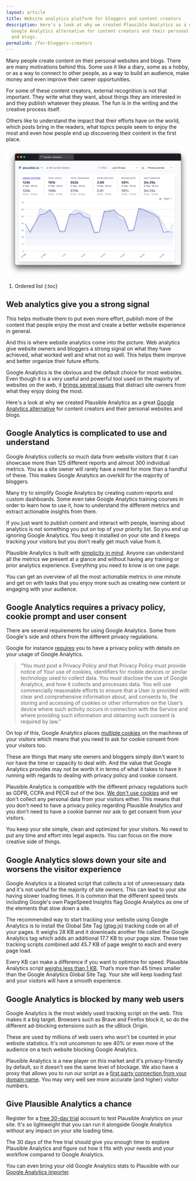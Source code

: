 ```yaml
---
layout: article
title: Website analytics platform for bloggers and content creators
description: Here's a look at why we created Plausible Analytics as a great
  Google Analytics alternative for content creators and their personal websites
  and blogs.
permalink: /for-bloggers-creators
---
```

Many people create content on their personal websites and blogs. There are many motivations behind this. Some use it like a diary, some as a hobby, or as a way to connect to other people, as a way to build an audience, make money and even improve their career opportunities. 

For some of these content creators, external recognition is not that important. They write what they want, about things they are interested in and they publish whatever they please. The fun is in the writing and the creative process itself.

Others like to understand the impact that their efforts have on the world, which posts bring in the readers, what topics people seem to enjoy the most and even how people end up discovering their content in the first place.

![Website analytics for bloggers and content creators](/uploads/google-analytics-alternatives.png "Website analytics for bloggers and content creators")

1. Ordered list
{:toc}

## Web analytics give you a strong signal

This helps motivate them to put even more effort, publish more of the content that people enjoy the most and create a better website experience in general.

And this is where website analytics come into the picture. Web analytics give website owners and bloggers a strong signal on what they have achieved, what worked well and what not so well. This helps them improve and better organize their future efforts. 

Google Analytics is the obvious and the default choice for most websites. Even though it is a very useful and powerful tool used on the majority of websites on the web, it [brings several issues](https://plausible.io/blog/remove-google-analytics) that distract site owners from what they enjoy doing the most. 

Here's a look at why we created Plausible Analytics as a great [Google Analytics alternative](https://plausible.io/vs-google-analytics) for content creators and their personal websites and blogs.

## Google Analytics is complicated to use and understand

Google Analytics collects so much data from website visitors that it can showcase more than 125 different reports and almost 300 individual metrics. You as a site owner will rarely have a need for more than a handful of these. This makes Google Analytics an overkill for the majority of bloggers.

Many try to simplify Google Analytics by creating custom reports and custom dashboards. Some even take Google Analytics training courses in order to learn how to use it, how to understand the different metrics and extract actionable insights from them.

If you just want to publish content and interact with people, learning about analytics is not something you put on top of your priority list. So you end up ignoring Google Analytics. You keep it installed on your site and it keeps tracking your visitors but you don't really get much value from it.

Plausible Analytics is built with [simplicity in mind](https://plausible.io/simple-web-analytics). Anyone can understand all the metrics we present at a glance and without having any training or prior analytics experience. Everything you need to know is on one page.

You can get an overview of all the most actionable metrics in one minute and get on with tasks that you enjoy more such as creating new content or engaging with your audience.

## Google Analytics requires a privacy policy, cookie prompt and user consent

There are several requirements for using Google Analytics. Some from Google's side and others from the different privacy regulations.

Google for instance [requires](https://marketingplatform.google.com/about/analytics/terms/us/) you to have a privacy policy with details on your usage of Google Analytics. 

> “You must post a Privacy Policy and that Privacy Policy must provide notice of Your use of cookies, identifiers for mobile devices or similar technology used to collect data. You must disclose the use of Google Analytics, and how it collects and processes data. You will use commercially reasonable efforts to ensure that a User is provided with clear and comprehensive information about, and consents to, the storing and accessing of cookies or other information on the User’s device where such activity occurs in connection with the Service and where providing such information and obtaining such consent is required by law.”

On top of this, Google Analytics places [multiple cookies](https://developers.google.com/analytics/devguides/collection/analyticsjs/cookie-usage) on the machines of your visitors which means that you need to ask for cookie consent from your visitors too.

These are things that many site owners and bloggers simply don't want to nor have the time or capacity to deal with. And the value that Google Analytics provides may not be worth it in terms of what it takes to have it running with regards to dealing with privacy policy and cookie consent.

Plausible Analytics is compatible with the different privacy regulations such as GDPR, CCPA and PECR out of the box. [We don't use cookies](https://plausible.io/data-policy) and we don't collect any personal data from your visitors either. This means that you don't need to have a privacy policy regarding Plausible Analytics and you don't need to have a cookie banner nor ask to get consent from your visitors.

You keep your site simple, clean and optimized for your visitors. No need to put any time and effort into legal aspects. You can focus on the more creative side of things.

## Google Analytics slows down your site and worsens the visitor experience

Google Analytics is a bloated script that collects a lot of unnecessary data and it's not useful for the majority of site owners. This can lead to your site having slower loading times. It is common that the different speed tests including Google's own PageSpeed Insights flag Google Analytics as one of the elements that slow down a site.

The recommended way to start tracking your website using Google Analytics is to install the Global Site Tag (gtag.js) tracking code on all of your pages. It weighs 28 KB and it downloads another file called the Google Analytics tag which adds an additional 17.7 KB to your page size. These two tracking scripts combined add 45.7 KB of page weight to each and every page load.

Every KB can make a difference if you want to optimize for speed. Plausible Analytics script [weighs less than 1 KB](https://plausible.io/lightweight-web-analytics). That’s more than 45 times smaller than the Google Analytics Global Site Tag. Your site will keep loading fast and your visitors will have a smooth experience. 

## Google Analytics is blocked by many web users

Google Analytics is the most widely used tracking script on the web. This makes it a big target. Browsers such as Brave and Firefox block it, so do the different ad-blocking extensions such as the uBlock Origin. 

These are used by millions of web users who won't be counted in your website statistics. It's not uncommon to see 40% or even more of the audience on a tech website blocking Google Analytics.

Plausible Analytics is a new player on this market and it's privacy-friendly by default, so it doesn't see the same level of blockage. We also have a proxy that allows you to run our script as a [first party connection from your domain name](https://plausible.io/docs/proxy/introduction). You may very well see more accurate (and higher) visitor numbers.

## Give Plausible Analytics a chance

Register for a [free 30-day trial](https://plausible.io/register) account to test Plausible Analytics on your site. It's so lightweight that you can run it alongside Google Analytics without any impact on your site loading time. 

The 30 days of the free trial should give you enough time to explore Plausible Analytics and figure out how it fits with your needs and your workflow compared to Google Analytics.

You can even bring your old Google Analytics stats to Plausible with our [Google Analytics importer](https://plausible.io/docs/google-analytics-import).